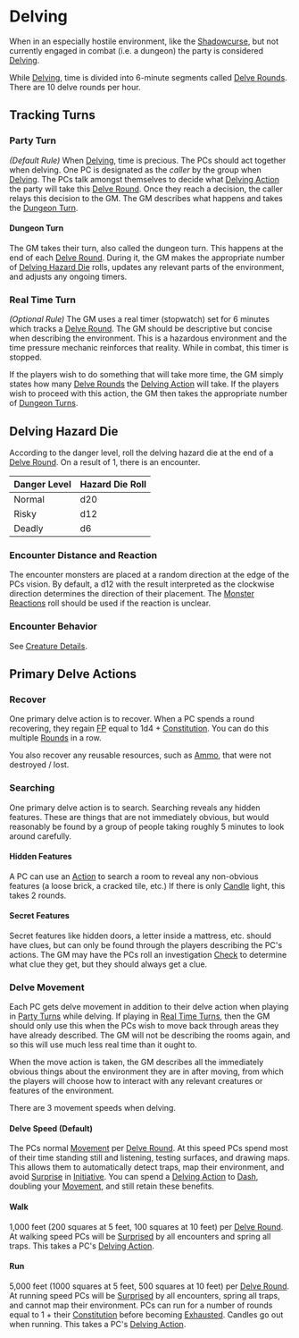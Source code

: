 # Delving

When in an especially hostile environment, like the [Shadowcurse](../Hazards/Shadowcurse.md), but not currently engaged in combat (i.e. a dungeon) the party is considered [Delving]().

While [Delving](), time is divided into 6-minute segments called [Delve Rounds](../Core%20Procedures/Round.md#Delve%20Round). There are 10 delve rounds per hour.

## Tracking Turns

### Party Turn

*(Default Rule)*
When [Delving](), time is precious. The PCs should act together when delving. One PC is designated as the *caller* by the group when [Delving](). The PCs talk amongst themselves to decide what [Delving Action](../Core%20Procedures/Action.md#Delving%20Action) the party will take this [Delve Round](../Core%20Procedures/Round.md#Delve%20Round). Once they reach a decision, the caller relays this decision to the GM. The GM describes what happens and takes the [Dungeon Turn](#Dungeon%20Turn).

#### Dungeon Turn

The GM takes their turn, also called the dungeon turn. This happens at the end of each [Delve Round](../Core%20Procedures/Round.md#Delve%20Round). During it, the GM makes the appropriate number of [Delving Hazard Die](#Delving%20Hazard%20Die) rolls, updates any relevant parts of the environment, and adjusts any ongoing timers.

### Real Time Turn

*(Optional Rule)*
The GM uses a real timer (stopwatch) set for 6 minutes which tracks a [Delve Round](../Core%20Procedures/Round.md#Delve%20Round). The GM should be descriptive but concise when describing the environment. This is a hazardous environment and the time pressure mechanic reinforces that reality. While in combat, this timer is stopped.

If the players wish to do something that will take more time, the GM simply states how many [Delve Rounds](../Core%20Procedures/Round.md#Delve%20Round) the [Delving Action](../Core%20Procedures/Action.md#Delving%20Action) will take. If the players wish to proceed with this action, the GM then takes the appropriate number of [Dungeon Turns](#Dungeon%20Turn).

## Delving Hazard Die

According to the danger level, roll the delving hazard die at the end of a [Delve Round](../Core%20Procedures/Round.md#Delve%20Round). On a result of 1, there is an encounter.

| Danger Level | Hazard Die Roll |
| ------------ | --------------- |
| Normal       | d20             |
| Risky        | d12             |
| Deadly       | d6              |

### Encounter Distance and Reaction

The encounter monsters are placed at a random direction at the edge of the PCs vision. By default, a d12 with the result interpreted as the clockwise direction determines the direction of their placement. The [Monster Reactions](../Social%20Systems/Monster%20Reactions.md) roll should be used if the reaction is unclear.

### Encounter Behavior

See [Creature Details](Overland%20Journeys.md#Creature%20Details).

## Primary Delve Actions

### Recover

One primary delve action is to recover. When a PC spends a round recovering, they regain [FP](../../Player%20Characters/Derived%20Statistics/Fatigue%20Points.md) equal to 1d4 + [Constitution](../../Player%20Characters/Chosen%20Statistics/Constitution.md). You can do this multiple [Rounds](../Core%20Procedures/Round.md) in a row.

You also recover any reusable resources, such as [Ammo](../../Items%20and%20Gear/Weapon%20Properties/Ammo%20Property.md), that were not destroyed / lost.

### Searching

One primary delve action is to search. Searching reveals any hidden features. These are things that are not immediately obvious, but would reasonably be found by a group of people taking roughly 5 minutes to look around carefully.

#### Hidden Features

A PC can use an [Action](../Core%20Procedures/Action.md) to search a room to reveal any non-obvious features (a loose brick, a cracked tile, etc.) If there is only [Candle](../../Items%20and%20Gear/Gear/10%20Coins/Candle.md) light, this takes 2 rounds.

#### Secret Features

Secret features like hidden doors, a letter inside a mattress, etc. should have clues, but can only be found through the players describing the PC's actions. The GM may have the PCs roll an investigation [Check](../Core%20Procedures/Check.md) to determine what clue they get, but they should always get a clue.

### Delve Movement

Each PC gets delve movement in addition to their delve action when playing in [Party Turns](#Party%20Turn) while delving. If playing in [Real Time Turns](#Real%20Time%20Turn), then the GM should only use this when the PCs wish to move back through areas they have already described. The GM will not be describing the rooms again, and so this will use much less real time than it ought to.

When the move action is taken, the GM describes all the immediately obvious things about the environment they are in after moving, from which the players will choose how to interact with any relevant creatures or features of the environment.

There are 3 movement speeds when delving.

#### Delve Speed (Default)

The PCs normal [Movement](../Combat/Movement.md) per [Delve Round](../Core%20Procedures/Round.md#Delve%20Round). At this speed PCs spend most of their time standing still and listening, testing surfaces, and drawing maps. This allows them to automatically detect traps, map their environment, and avoid [Surprise](../Conditions/Surprised.md) in [Initiative](../Combat/Initiative.md). You can spend a [Delving Action](../Core%20Procedures/Action.md#Delving%20Action) to [Dash](../Combat/Movement.md#Dash), doubling your [Movement](../Combat/Movement.md), and still retain these benefits.

#### Walk

1,000 feet (200 squares at 5 feet, 100 squares at 10 feet) per [Delve Round](../Core%20Procedures/Round.md#Delve%20Round). At walking speed PCs will be [Surprised](../Conditions/Surprised.md) by all encounters and spring all traps. This takes a PC's [Delving Action](../Core%20Procedures/Action.md#Delving%20Action).

#### Run

5,000 feet (1000 squares at 5 feet, 500 squares at 10 feet) per [Delve Round](../Core%20Procedures/Round.md#Delve%20Round). At running speed PCs will be [Surprised](../Conditions/Surprised.md) by all encounters, spring all traps, and cannot map their environment. PCs can run for a number of rounds equal to 1 + their [Constitution](../../Player%20Characters/Chosen%20Statistics/Constitution.md) before becoming [Exhausted](../Conditions/Exhausted.md). Candles go out when running. This takes a PC's [Delving Action](../Core%20Procedures/Action.md#Delving%20Action).
